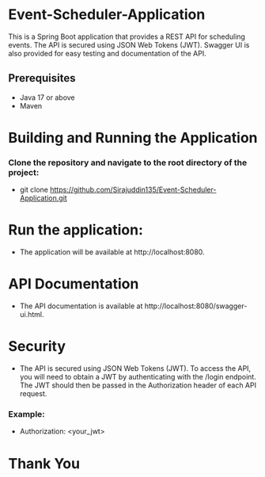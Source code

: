# Event-Scheduler-Application
This is a Spring Boot application that provides a REST API for scheduling events. The API is secured using JSON Web Tokens (JWT). Swagger UI is also provided for easy testing and documentation of the API.

## Prerequisites
- Java 17 or above
- Maven

# Building and Running the Application
### Clone the repository and navigate to the root directory of the project:
- git clone https://github.com/Sirajuddin135/Event-Scheduler-Application.git
<!-- - cd Event-Scheduler-Application

# Build the project using Maven:
- mvn clean install -->

# Run the application:
<!-- - java -jar target/event-scheduler-0.0.1-SNAPSHOT.jar -->
- The application will be available at http://localhost:8080.

# API Documentation
- The API documentation is available at http://localhost:8080/swagger-ui.html.

# Security
- The API is secured using JSON Web Tokens (JWT). To access the API, you will need to obtain a JWT by authenticating with the /login endpoint. The JWT should then be passed in the Authorization header of each API request.

### Example:
- Authorization: <your_jwt>

# Thank You
